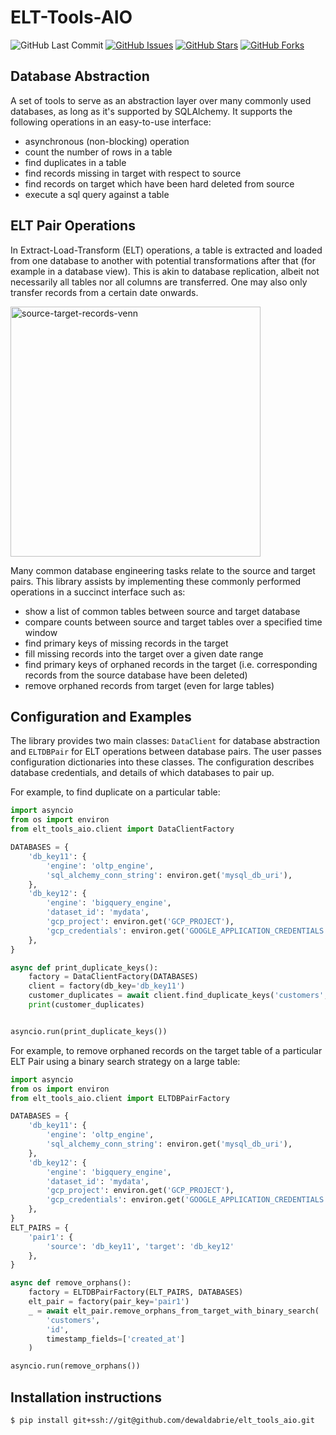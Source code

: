 # ELT-Tools-AIO
![GitHub Last Commit](https://img.shields.io/github/last-commit/google/skia.svg?style=flat-square&colorA=4c566a&colorB=a3be8c)
[![GitHub Issues](https://img.shields.io/github/issues/dewaldabrie/elt_tools_aio.svg?style=flat-square&colorA=4c566a&colorB=ebcb8b)](https://github.com/dewaldabrie/elt_tools_aio/issues)
[![GitHub Stars](https://img.shields.io/github/stars/dewaldabrie/elt_tools_aio.svg?style=flat-square&colorB=ebcb8b&colorA=4c566a)](https://github.com/dewaldabrie/elt_tools_aio/stargazers)
[![GitHub Forks](https://img.shields.io/github/forks/dewaldabrie/elt_tools_aio.svg?style=flat-square&colorA=4c566a&colorB=ebcb8b)](https://github.com/dewaldabrie/elt_tools_aio/network)

## Database Abstraction

A set of tools to serve as an abstraction layer over many commonly used databases, as long
as it's supported by SQLAlchemy. It supports the following operations in an easy-to-use 
interface:

* asynchronous (non-blocking) operation
* count the number of rows in a table
* find duplicates in a table
* find records missing in target with respect to source
* find records on target which have been hard deleted from source
* execute a sql query against a table

## ELT Pair Operations

In Extract-Load-Transform (ELT) operations, a table is extracted and loaded from one database
to another with potential transformations after that (for example in a database view). This is
akin to database replication, albeit not necessarily all tables nor all columns are transferred. 
One may also only transfer records from a certain date onwards. 

[comment]: <> ( ![alt text]\(images/source-target-venn.svg?raw=true\) )
<img src="images/source-target-venn.svg" alt="source-target-records-venn" width="400" height="400">

Many common database engineering tasks relate to the source and target pairs. This library 
assists by implementing these commonly performed operations in a succinct interface such as:

* show a list of common tables between source and target database
* compare counts between source and target tables over a specified time window
* find primary keys of missing records in the target
* fill missing records into the target over a given date range
* find primary keys of orphaned records in the target (i.e. corresponding records from the 
  source database have been deleted)
* remove orphaned records from target (even for large tables)

## Configuration and Examples
The library provides two main classes: `DataClient` for database abstraction and `ELTDBPair` for 
ELT operations between database pairs. The user passes configuration dictionaries into these classes.
The configuration describes database credentials, and details of which databases to pair up. 

For example, to find duplicate on a particular table:

```python
import asyncio
from os import environ
from elt_tools_aio.client import DataClientFactory

DATABASES = {
    'db_key11': {
        'engine': 'oltp_engine',
        'sql_alchemy_conn_string': environ.get('mysql_db_uri'),
    },
    'db_key12': {
        'engine': 'bigquery_engine',
        'dataset_id': 'mydata',
        'gcp_project': environ.get('GCP_PROJECT'),
        'gcp_credentials': environ.get('GOOGLE_APPLICATION_CREDENTIALS'),
    },
}

async def print_duplicate_keys():
    factory = DataClientFactory(DATABASES)
    client = factory(db_key='db_key11')
    customer_duplicates = await client.find_duplicate_keys('customers', 'id')
    print(customer_duplicates)


asyncio.run(print_duplicate_keys())
```

For example, to remove orphaned records on the target table of a particular ELT Pair
using a binary search strategy on a large table:

```python
import asyncio
from os import environ
from elt_tools_aio.client import ELTDBPairFactory

DATABASES = {
    'db_key11': {
        'engine': 'oltp_engine',
        'sql_alchemy_conn_string': environ.get('mysql_db_uri'),
    },
    'db_key12': {
        'engine': 'bigquery_engine',
        'dataset_id': 'mydata',
        'gcp_project': environ.get('GCP_PROJECT'),
        'gcp_credentials': environ.get('GOOGLE_APPLICATION_CREDENTIALS'),
    },
}
ELT_PAIRS = {
    'pair1': {
        'source': 'db_key11', 'target': 'db_key12'
    },
}

async def remove_orphans():
    factory = ELTDBPairFactory(ELT_PAIRS, DATABASES)
    elt_pair = factory(pair_key='pair1')
    _ = await elt_pair.remove_orphans_from_target_with_binary_search(
        'customers', 
        'id', 
        timestamp_fields=['created_at']
    )

asyncio.run(remove_orphans())
```

## Installation instructions

```shell
$ pip install git+ssh://git@github.com/dewaldabrie/elt_tools_aio.git
```


